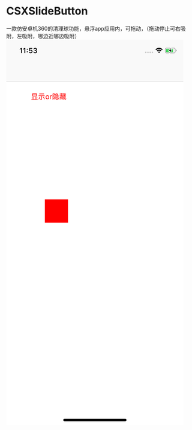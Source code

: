 # CSXSlideButton
一款仿安卓机360的清理球功能，悬浮app应用内，可拖动，（拖动停止可右吸附，左吸附，哪边近哪边吸附）
![](https://github.com/KirstenDunst/CSXSlideButton/blob/master/Simulator%20Screen%20Shot%20-%20iPhone%20X%20-%202018-12-20%20at%2011.53.06.png)
